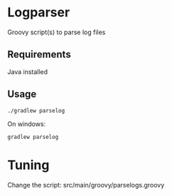 # Logparser
Groovy script(s) to parse log files

## Requirements
Java installed

## Usage
```
./gradlew parselog
```

On windows:
```
gradlew parselog
```

# Tuning
Change the script: src/main/groovy/parselogs.groovy
